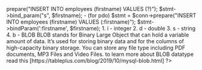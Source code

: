 <?php
# Notes For CRUD in php

## Crud
- C reate
- R ead
- U pdate
- D elete

## Three ways
1. Mysqli
    1. procedural
    2. OOP
2. PDO (OOP)

## Should I Use MySQLi or PDO?
If you need a short answer, it would be "Whatever you like".

- Both MySQLi and PDO have their advantages:

- PDO will work on 12 different database systems, whereas MySQLi will only work with MySQL databases.

- So, if you have to switch your project to use another database, PDO makes the process easy. You only have to change the connection string and a few queries. With MySQLi, you will need to rewrite the entire code - queries included.

- Both are object-oriented, but MySQLi also offers a procedural API.

- Both support Prepared Statements. Prepared Statements protect from SQL injection, and are very important for web application security.

## Prepared Statements and Bound Parameters
A prepared statement is a feature used to execute the same (or similar) SQL statements repeatedly with high efficiency.

## Prepared statements basically work like this:
- Prepare: An SQL statement template is created and sent to the database. Certain values are left unspecified, called parameters (labeled "?"). Example: INSERT INTO MyGuests VALUES(?, ?, ?)
- The database parses, compiles, and performs query optimization on the SQL statement template, and stores the result without executing it
- Execute: At a later time, the application binds the values to the parameters, and the database executes the statement. The application may execute the statement as many times as it wants with different values
- Compared to executing SQL statements directly, prepared statements have three main advantages:
    1. Prepared statements reduce parsing time as the preparation on the query is done only once (although the statement is executed multiple times)
    2. Bound parameters minimize bandwidth to the server as you need send only the parameters each time, and not the whole query
    3. Prepared statements are very useful against SQL injections.

### Binding
- (for mysqli)
$stmt = $conn->prepare("INSERT INTO employees (firstname) VALUES (?)");
$stmt->bind_param("s", $firstname);

- (for pdo)
$stmt = $conn->prepare("INSERT INTO employees (firstname) VALUES (:firstname)");
$stmt->bindParam(':firstname', $firstname);

1. i - integer
2. d - double
3. s - string
4. b - BLOB

BLOB stands for Binary Large Object that can hold a variable amount of data. It’s used for storing binary data and for the columns of high-capacity binary storage. You can store any file type including PDF documents, MP3 Files and Video Files.
to learn more about BLOB datatype read this [https://tableplus.com/blog/2019/10/mysql-blob.html]

?>